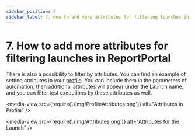 ```yaml
---
sidebar_position: 8
sidebar_label: 7. How to add more attributes for filtering launches in ReportPortal
---
```


# 7. How to add more attributes for filtering launches in ReportPortal

There is also a possibility to filter by attributes. You can find an example of setting attributes in your [profile](/user-account/EditPersonalInformation). You can include them in the parameters of automation, then additional attributes will appear under the Launch name, and you can filter test executions by these attributes as well.

<media-view src={require('./img/ProfileAttributes.png')} alt="Attributes in Profile" />

<media-view src={require('./img/Attributes.png')} alt="Attributes for the Launch" />
